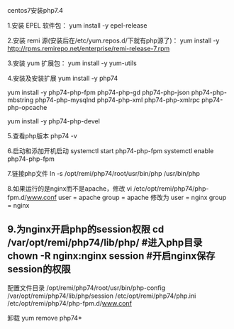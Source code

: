 centos7安装php7.4

1.安装 EPEL 软件包：
yum install -y epel-release

2.安装 remi 源(安装后在/etc/yum.repos.d/下就有php源了)：
yum install -y http://rpms.remirepo.net/enterprise/remi-release-7.rpm

3.安装 yum 扩展包：
yum install -y yum-utils

4.安装及安装扩展
yum install -y php74

yum install -y php74-php-fpm php74-php-gd php74-php-json php74-php-mbstring php74-php-mysqlnd php74-php-xml php74-php-xmlrpc php74-php-opcache

yum install -y php74-php-devel

5.查看php版本
php74 -v

6.启动和添加开机启动
systemctl start php74-php-fpm
systemctl enable php74-php-fpm

7.链接php文件
ln -s /opt/remi/php74/root/usr/bin/php /usr/bin/php

8.如果运行的是nginx而不是apache，修改
vi /etc/opt/remi/php74/php-fpm.d/www.conf
user = apache
group = apache
修改为
user = nginx
group = nginx

9.为nginx开启php的session权限
cd /var/opt/remi/php74/lib/php/ #进入php目录
chown -R nginx:nginx session #开启nginx保存session的权限
--------------------------------------------------------
配置文件目录
/opt/remi/php74/root/usr/bin/php-config
/var/opt/remi/php74/lib/php/session
/etc/opt/remi/php74/php.ini
/etc/opt/remi/php74/php-fpm.d/www.conf

卸载
yum remove php74*